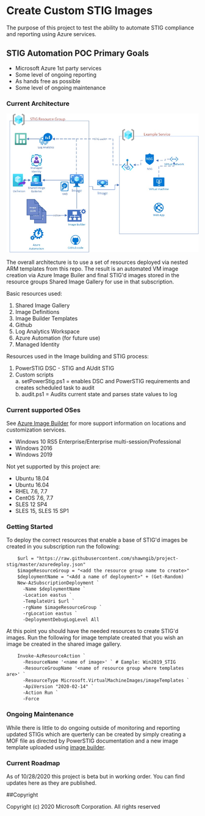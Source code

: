 # Create Custom STIG Images

The purpose of this project to test the ability to automate STIG compliance and reporting using Azure services. 

## STIG Automation POC Primary Goals
- Microsoft Azure 1st party services
- Some level of ongoing reporting
- As hands free as possible
- Some level of ongoing maintenance

### Current Architecture
![](./images/architecture.jpg)

The overall architecture is to use a set of resources deployed via nested ARM templates from this repo. The result is an automated VM image creation via Azure Image Builer and final STIG'd images stored in the resource groups Shared Image Gallery for use in that subscription.

Basic resources used:

1. Shared Image Gallery
2. Image Definitions
3. Image Builder Templates
4. Github
5. Log Analytics Workspace
6. Azure Automation (for future use)
7. Managed Identity

Resources used in the Image building and STIG process:

1. PowerSTIG DSC - STIG and AUdit STIG
2. Custom scripts  
a. setPowerStig.ps1 = enables DSC and PowerSTIG requirements and creates scheduled task to audit  
b. audit.ps1 = Audits current state and parses state values to log

### Current supported OSes
See [Azure Image Builder](https://docs.microsoft.com/en-us/azure/virtual-machines/linux/image-builder-overview "Azure Image Builder") for more support information on locations and customization services.
* Windows 10 RS5 Enterprise/Enterprise multi-session/Professional
* Windows 2016
* Windows 2019

Not yet supported by this project are:
* Ubuntu 18.04
* Ubuntu 16.04
* RHEL 7.6, 7.7
* CentOS 7.6, 7.7
* SLES 12 SP4
* SLES 15, SLES 15 SP1

### Getting Started

To deploy the correct resources that enable a base of STIG'd images be created in you subscription run the following:

```    
    $url = "https://raw.githubusercontent.com/shawngib/project-stig/master/azuredeploy.json"
    $imageResourceGroup = "<add the resource group name to create>" 
    $deploymentName = "<Add a name of deployment>" + (Get-Random)
    New-AzSubscriptionDeployment `
      -Name $deploymentName `
      -Location eastus `
      -TemplateUri $url `
      -rgName $imageResourceGroup `
      -rgLocation eastus `
      -DeploymentDebugLogLevel All
```

At this point you should have the needed resources to create STIG'd images. Run the following for image template created that you wish an image be created in the shared image gallery.

```
    Invoke-AzResourceAction `
      -ResourceName '<name of image>' ` # Eample: Win2019_STIG
      -ResourceGroupName '<name of resource group where templates are>' `
      -ResourceType Microsoft.VirtualMachineImages/imageTemplates `
      -ApiVersion "2020-02-14" `
      -Action Run `
      -Force
```
### Ongoing Maintenance
While there is little to do ongoing outside of monitoring and reporting updated STIGs which are querterly can be created by simply creating a MOF file as directed by PowerSTIG documentation and a new image template uploaded using [image builder]('https://docs.microsoft.com/en-us/azure/virtual-machines/windows/image-builder-gallery'). 

### Current Roadmap

As of 10/28/2020 this project is beta but in working order. You can find updates here as they are published.

##Copyright

Copyright (c) 2020 Microsoft Corporation. All rights reserved